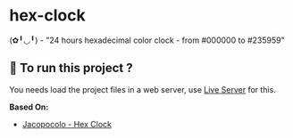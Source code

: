 # hex-clock

(✿╹◡╹) - "24 hours hexadecimal color clock - from #000000 to #235959"

## :runner: To run this project ?

You needs load the project files in a web server, use [Live Server](https://marketplace.visualstudio.com/items?itemName=ritwickdey.LiveServer) for this.

**Based On:**

- [Jacopocolo - Hex Clock](https://www.jacopocolo.com/hexclock/)
